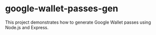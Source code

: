 # google-wallet-passes-gen
This project demonstrates how to generate Google Wallet passes using Node.js and Express.
